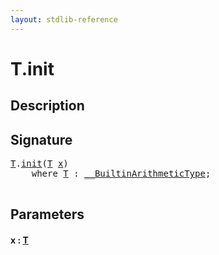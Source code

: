 ```yaml
---
layout: stdlib-reference
---
```


# T\.init

## Description





## Signature 

<pre>
<a href="../types/t-0/index.html#typeparam-T" class="code_type">T</a>.<a href="init.html">init</a>(<a href="../types/t-0/index.html#typeparam-T" class="code_type">T</a> <a href="init.html#decl-x" class="code_param">x</a>)
    <span class='code_keyword'>where</span> <a href="../types/t-0/index.html#typeparam-T" class="code_type">T</a> : <a href="../interfaces/0_builtinarithmetictype-029j/index.html" class="code_type">__BuiltinArithmeticType</a>;

</pre>

## Parameters

####  <a id="decl-x"></a>x  : [T](../types/t-0/index.html#typeparam-T)

